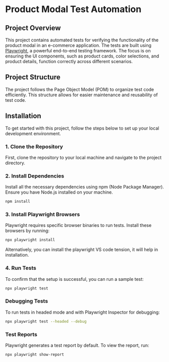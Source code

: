 # Product Modal Test Automation

## Project Overview

This project contains automated tests for verifying the functionality of the product modal in an e-commerce application. The tests are built using [Playwright](https://playwright.dev/), a powerful end-to-end testing framework. The focus is on ensuring the UI components, such as product cards, color selections, and product details, function correctly across different scenarios.

## Project Structure

The project follows the Page Object Model (POM) to organize test code efficiently. This structure allows for easier maintenance and reusability of test code.

## Installation

To get started with this project, follow the steps below to set up your local development environment.

### 1. Clone the Repository

First, clone the repository to your local machine and navigate to the project directory. 

### 2.  Install Dependencies
Install all the necessary dependencies using npm (Node Package Manager). Ensure you have Node.js installed on your machine.
```bash
npm install
```
### 3. Install Playwright Browsers
Playwright requires specific browser binaries to run tests. Install these browsers by running:
```bash
npx playwright install
```
Alternatively, you can install the playwright VS code tension, it will help in installation. 

### 4. Run Tests
To confirm that the setup is successful, you can run a sample test:
```bash
npx playwright test
```

### Debugging Tests
To run tests in headed mode and with Playwright Inspector for debugging:
```bash
npx playwright test --headed --debug
```

### Test Reports
Playwright generates a test report by default. To view the report, run:
```bash
npx playwright show-report
```















